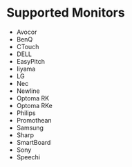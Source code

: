 # Supported Monitors

- Avocor
- BenQ
- CTouch
- DELL
- EasyPitch
- Iiyama
- LG
- Nec
- Newline
- Optoma RK
- Optoma RKe
- Philips
- Promothean
- Samsung
- Sharp
- SmartBoard
- Sony
- Speechi
